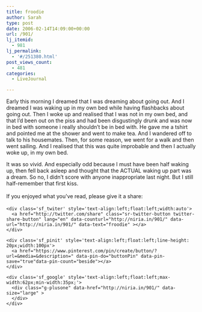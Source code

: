 ```yaml
---
title: froodie
author: Sarah
type: post
date: 2006-02-14T14:09:00+00:00
url: /901/
lj_itemid:
  - 981
lj_permalink:
  - '#/251380.html'
post_views_count:
  - 481
categories:
  - LiveJournal

---
```

<div id="fb-root">
</div>

Early this morning I dreamed that I was dreaming about going out. And I dreamed I was waking up in my own bed while having flashbacks about going out. Then I woke up and realised that I was not in my own bed, and that I&#8217;d been out on the piss and had been disgustingly drunk and was now in bed with someone i really shouldn&#8217;t be in bed with. He gave me a tshirt and pointed me at the shower and went to make tea. And I wandered off to talk to his housemates. Then, for some reason, we went for a walk and then went sailing. And I realised that this was quite improbable and then I actually woke up, in my own bed.

It was so vivid. And especially odd because I must have been half waking up, then fell back asleep and thought that the ACTUAL waking up part was a dream. So no, I didn&#8217;t score with anyone inappropriate last night. But I still half-remember that first kiss.

<div class='sfsi_Sicons' style='width: 100%; display: inline-block; vertical-align: middle; text-align:left'>
  <div style='margin:0px 8px 0px 0px; line-height: 24px'>
    <span>If you enjoyed what you've read, please give it a share:</span>
  </div>
  
  <div class='sfsi_socialwpr'>
    <div class='sf_fb' style='text-align:left;width:125px'>
      <div class="fb-like" href="http://niria.in/901/" width="180" send="false" showfaces="false"  action="like" data-share="true"data-layout="button_count" >
      </div>
    </div>
    
    <div class='sf_twiter' style='text-align:left;float:left;width:auto'>
      <a href="http://twitter.com/share" class="sr-twitter-button twitter-share-button" lang="en" data-counturl="http://niria.in/901/" data-url="http://niria.in/901/" data-text="froodie" ></a>
    </div>
    
    <div class='sf_pinit' style='text-align:left;float:left;line-height: 20px;width:100px'>
      <a href="https://www.pinterest.com/pin/create/button/?url=&media=&description=" data-pin-do="buttonPin" data-pin-save="true"data-pin-count="beside"></a>
    </div>
    
    <div class='sf_google' style='text-align:left;float:left;max-width:62px;min-width:35px;'>
      <div class="g-plusone" data-href="http://niria.in/901/" data-size="large" >
      </div>
    </div>
  </div>
</div>